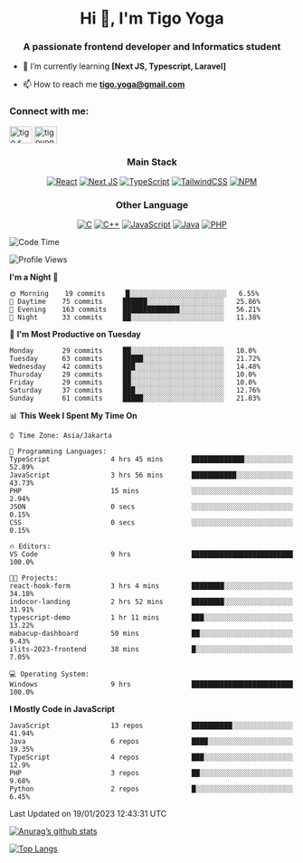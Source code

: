 
<h1 align="center">Hi 👋, I'm Tigo Yoga</h1>
<h3 align="center">A passionate frontend developer and Informatics student</h3>

- 🌱 I’m currently learning **[Next JS, Typescript, Laravel]**

- 📫 How to reach me **tigo.yoga@gmail.com**

<h3 align="left">Connect with me:</h3>
<p align="left">
<a href="https://linkedin.com/in/tigo s yoga" target="blank"><img align="center" src="https://raw.githubusercontent.com/rahuldkjain/github-profile-readme-generator/master/src/images/icons/Social/linked-in-alt.svg" alt="tigo s yoga" height="30" width="40" /></a>
<a href="https://instagram.com/tigoyoga" target="blank"><img align="center" src="https://raw.githubusercontent.com/rahuldkjain/github-profile-readme-generator/master/src/images/icons/Social/instagram.svg" alt="tigoyoga" height="30" width="40" /></a>
</p>



<h3 align="center">Main Stack</h3>
<div align="center">
  
  <a href="">![React](https://img.shields.io/badge/react-%2320232a.svg?style=for-the-badge&logo=react&logoColor=%2361DAFB)</a>
  <a href="">![Next JS](https://img.shields.io/badge/Next-black?style=for-the-badge&logo=next.js&logoColor=white)</a>
   <a href="">![TypeScript](https://img.shields.io/badge/typescript-%23007ACC.svg?style=for-the-badge&logo=typescript&logoColor=white)</a>
  <a href="">![TailwindCSS](https://img.shields.io/badge/tailwindcss-%2338B2AC.svg?style=for-the-badge&logo=tailwind-css&logoColor=white)</a>
  <a href="">![NPM](https://img.shields.io/badge/NPM-%23000000.svg?style=for-the-badge&logo=npm&logoColor=white)</a>
</div>
<h3 align="center">Other Language</h3>
<div align="center">
  
  <a href="">![C](https://img.shields.io/badge/c-%2300599C.svg?style=for-the-badge&logo=c&logoColor=white)</a>
  <a href="">![C++](https://img.shields.io/badge/c++-%2300599C.svg?style=for-the-badge&logo=c%2B%2B&logoColor=white)</a>
  <a href="">![JavaScript](https://img.shields.io/badge/javascript-%23323330.svg?style=for-the-badge&logo=javascript&logoColor=%23F7DF1E)</a>
  <a href="">![Java](https://img.shields.io/badge/java-%23ED8B00.svg?style=for-the-badge&logo=java&logoColor=white)</a>
  <a href="">![PHP](https://img.shields.io/badge/php-%23777BB4.svg?style=for-the-badge&logo=php&logoColor=white)</a>
</div>

<!--START_SECTION:waka-->
![Code Time](http://img.shields.io/badge/Code%20Time-156%20hrs%2035%20mins-blue)

![Profile Views](http://img.shields.io/badge/Profile%20Views-3-blue)

**I'm a Night 🦉** 

```text
🌞 Morning    19 commits     █░░░░░░░░░░░░░░░░░░░░░░░░   6.55% 
🌆 Daytime    75 commits     ██████░░░░░░░░░░░░░░░░░░░   25.86% 
🌃 Evening    163 commits    ██████████████░░░░░░░░░░░   56.21% 
🌙 Night      33 commits     ██░░░░░░░░░░░░░░░░░░░░░░░   11.38%

```
📅 **I'm Most Productive on Tuesday** 

```text
Monday       29 commits     ██░░░░░░░░░░░░░░░░░░░░░░░   10.0% 
Tuesday      63 commits     █████░░░░░░░░░░░░░░░░░░░░   21.72% 
Wednesday    42 commits     ███░░░░░░░░░░░░░░░░░░░░░░   14.48% 
Thursday     29 commits     ██░░░░░░░░░░░░░░░░░░░░░░░   10.0% 
Friday       29 commits     ██░░░░░░░░░░░░░░░░░░░░░░░   10.0% 
Saturday     37 commits     ███░░░░░░░░░░░░░░░░░░░░░░   12.76% 
Sunday       61 commits     █████░░░░░░░░░░░░░░░░░░░░   21.03%

```


📊 **This Week I Spent My Time On** 

```text
⌚︎ Time Zone: Asia/Jakarta

💬 Programming Languages: 
TypeScript               4 hrs 45 mins       █████████████░░░░░░░░░░░░   52.89% 
JavaScript               3 hrs 56 mins       ███████████░░░░░░░░░░░░░░   43.73% 
PHP                      15 mins             ░░░░░░░░░░░░░░░░░░░░░░░░░   2.94% 
JSON                     0 secs              ░░░░░░░░░░░░░░░░░░░░░░░░░   0.15% 
CSS                      0 secs              ░░░░░░░░░░░░░░░░░░░░░░░░░   0.15%

🔥 Editors: 
VS Code                  9 hrs               █████████████████████████   100.0%

🐱‍💻 Projects: 
react-hook-form          3 hrs 4 mins        ████████░░░░░░░░░░░░░░░░░   34.18% 
indocor-landing          2 hrs 52 mins       ████████░░░░░░░░░░░░░░░░░   31.91% 
typescript-demo          1 hr 11 mins        ███░░░░░░░░░░░░░░░░░░░░░░   13.22% 
mabacup-dashboard        50 mins             ██░░░░░░░░░░░░░░░░░░░░░░░   9.43% 
ilits-2023-frontend      38 mins             █░░░░░░░░░░░░░░░░░░░░░░░░   7.05%

💻 Operating System: 
Windows                  9 hrs               █████████████████████████   100.0%

```

**I Mostly Code in JavaScript** 

```text
JavaScript               13 repos            ██████████░░░░░░░░░░░░░░░   41.94% 
Java                     6 repos             ████░░░░░░░░░░░░░░░░░░░░░   19.35% 
TypeScript               4 repos             ███░░░░░░░░░░░░░░░░░░░░░░   12.9% 
PHP                      3 repos             ██░░░░░░░░░░░░░░░░░░░░░░░   9.68% 
Python                   2 repos             █░░░░░░░░░░░░░░░░░░░░░░░░   6.45%

```



 Last Updated on 19/01/2023 12:43:31 UTC
<!--END_SECTION:waka-->

[![Anurag’s github stats](https://github-readme-stats.vercel.app/api?username=tigoyoga)](https://github.com/tigoyoga)

[![Top Langs](https://github-readme-stats.vercel.app/api/top-langs/?username=tigoyoga&layout=compact)](https://github.com/tigoyoga)
